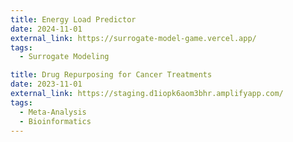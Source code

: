 ```yaml
---
title: Energy Load Predictor
date: 2024-11-01
external_link: https://surrogate-model-game.vercel.app/
tags:
  - Surrogate Modeling

title: Drug Repurposing for Cancer Treatments
date: 2023-11-01 
external_link: https://staging.d1iopk6aom3bhr.amplifyapp.com/
tags: 
  - Meta-Analysis
  - Bioinformatics
---
```


<!--more-->
